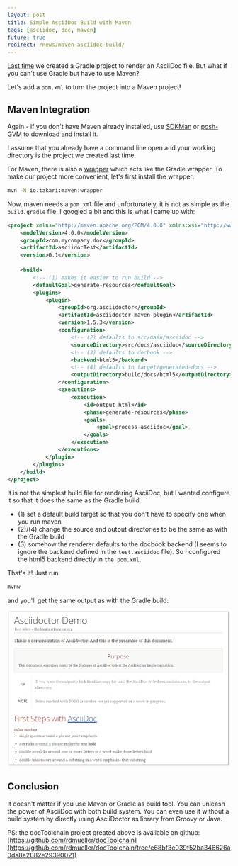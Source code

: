 ```yaml
---
layout: post
title: Simple AsciiDoc Build with Maven
tags: [asciidoc, doc, maven] 
future: true
redirect: /news/maven-asciidoc-build/
---
```


[Last time](https://rdmueller.github.io/gradle_asciidoc_build/) we created a Gradle project to render an AsciiDoc file. But what if you can't use Gradle but have to use Maven? 

Let's add a `pom.xml` to turn the project into a Maven project!

## Maven Integration

Again - if you don't have Maven already installed, use [SDKMan](http://sdkman.io) or [posh-GVM](https://github.com/flofreud/posh-gvm) to download and install it.

I assume that you already have a command line open and your working directory is the project we created last time.

For Maven, there is also a [wrapper](https://github.com/takari/maven-wrapper) which acts like the Gradle wrapper. To make our project more convenient, let's first install the wrapper:

``` bash
mvn -N io.takari:maven:wrapper
``` 

Now, maven needs a `pom.xml` file and unfortunately, it is not as simple as the `build.gradle` file. I googled a bit and this is what I came up with:

``` xml
<project xmlns="http://maven.apache.org/POM/4.0.0" xmlns:xsi="http://www.w3.org/2001/XMLSchema-instance" xsi:schemaLocation="http://maven.apache.org/POM/4.0.0 http://maven.apache.org/xsd/maven-4.0.0.xsd">
	<modelVersion>4.0.0</modelVersion>
	<groupId>com.mycompany.doc</groupId>
	<artifactId>asciidocTest</artifactId>
	<version>0.1</version>

	<build>
		<!-- (1) makes it easier to run build -->
		<defaultGoal>generate-resources</defaultGoal>
		<plugins>
			<plugin>
				<groupId>org.asciidoctor</groupId>
				<artifactId>asciidoctor-maven-plugin</artifactId>
				<version>1.5.3</version>
				<configuration>
					<!-- (2) defaults to src/main/asciidoc -->
					<sourceDirectory>src/docs/asciidoc</sourceDirectory>
					<!-- (3) defaults to docbook -->
					<backend>html5</backend>
					<!-- (4) defaults to target/generated-docs -->
					<outputDirectory>build/docs/html5</outputDirectory>
				</configuration>
				<executions>
					<execution>
						<id>output-html</id>
						<phase>generate-resources</phase>
						<goals>
							<goal>process-asciidoc</goal>
						</goals>
					</execution>
				</executions>
			</plugin>
		</plugins>
	</build>
</project>
``` 

It is not the simplest build file for rendering AsciiDoc, but I wanted configure it so that it does the same as the Gradle build:

* (1) set a default build target so that you don't have to specify one when you run maven
* (2)/(4) change the source and output directories to be the same as with the Gradle build
* (3) somehow the renderer defaults to the docbook backend (I seems to ignore the backend defined in the `test.asciidoc` file). So I configured the html5 backend directly in `the pom.xml`.

That's it! Just run

``` bash
mvnw
``` 

and you'll get the same output as with the Gradle build:

<div> <img src="../images/renderedHtml.png" style="max-width: 100%" /> </div>

## Conclusion

It doesn't matter if you use Maven or Gradle as build tool. You can unleash the power of AsciiDoc with both build system. You can even use it without a build system by directly using AsciiDoctor as library from Groovy or Java.

PS: the docToolchain project greated above is available on github: [https://github.com/rdmueller/docToolchain](https://github.com/rdmueller/docToolchain/tree/e68bf3e039f52ba346626a0da8e2082e29390021)
